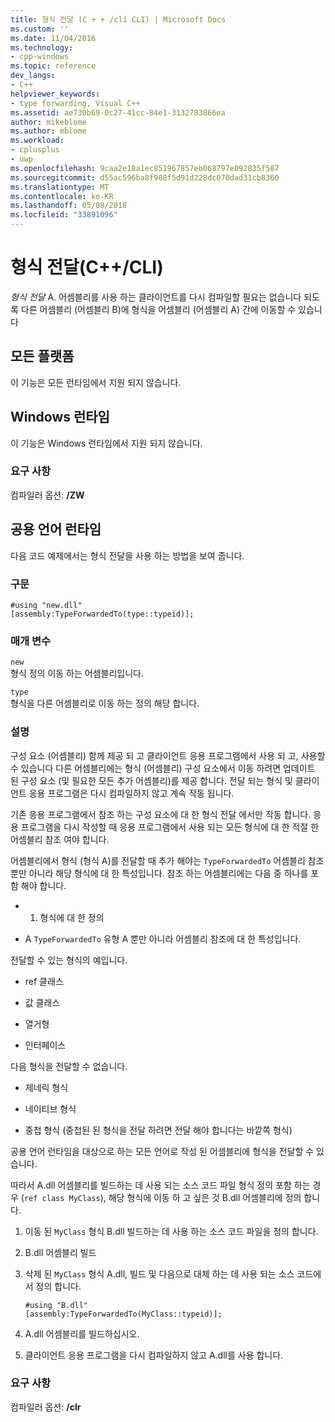 ```yaml
---
title: 형식 전달 (C + + /cli CLI) | Microsoft Docs
ms.custom: ''
ms.date: 11/04/2016
ms.technology:
- cpp-windows
ms.topic: reference
dev_langs:
- C++
helpviewer_keywords:
- type forwarding, Visual C++
ms.assetid: ae730b69-0c27-41cc-84e1-3132783866ea
author: mikeblome
ms.author: mblome
ms.workload:
- cplusplus
- uwp
ms.openlocfilehash: 9caa2e18a1ec851967857eb068797e092835f587
ms.sourcegitcommit: d55ac596ba8f908f5d91d228dc070dad31cb8360
ms.translationtype: MT
ms.contentlocale: ko-KR
ms.lasthandoff: 05/08/2018
ms.locfileid: "33891096"
---
```

# <a name="type-forwarding-ccli"></a>형식 전달(C++/CLI)
*형식 전달* A. 어셈블리를 사용 하는 클라이언트를 다시 컴파일할 필요는 없습니다 되도록 다른 어셈블리 (어셈블리 B)에 형식을 어셈블리 (어셈블리 A) 간에 이동할 수 있습니다  
  
## <a name="all-platforms"></a>모든 플랫폼  
 이 기능은 모든 런타임에서 지원 되지 않습니다.  
  
## <a name="windows-runtime"></a>Windows 런타임  
 이 기능은 Windows 런타임에서 지원 되지 않습니다.  
  
### <a name="requirements"></a>요구 사항  
 컴파일러 옵션: **/ZW**  
  
## <a name="common-language-runtime"></a>공용 언어 런타임  
 다음 코드 예제에서는 형식 전달을 사용 하는 방법을 보여 줍니다.  
  
### <a name="syntax"></a>구문  
  
```  
#using "new.dll"  
[assembly:TypeForwardedTo(type::typeid)];  
```  
  
### <a name="parameters"></a>매개 변수  
 `new`  
 형식 정의 이동 하는 어셈블리입니다.  
  
 `type`  
 형식을 다른 어셈블리로 이동 하는 정의 해당 합니다.  
  
### <a name="remarks"></a>설명  
 구성 요소 (어셈블리) 함께 제공 되 고 클라이언트 응용 프로그램에서 사용 되 고, 사용할 수 있습니다 다른 어셈블리에는 형식 (어셈블리) 구성 요소에서 이동 하려면 업데이트 된 구성 요소 (및 필요한 모든 추가 어셈블리)를 제공 합니다. 전달 되는 형식 및 클라이언트 응용 프로그램은 다시 컴파일하지 않고 계속 작동 됩니다.  
  
 기존 응용 프로그램에서 참조 하는 구성 요소에 대 한 형식 전달 에서만 작동 합니다. 응용 프로그램을 다시 작성할 때 응용 프로그램에서 사용 되는 모든 형식에 대 한 적절 한 어셈블리 참조 여야 합니다.  
  
 어셈블리에서 형식 (형식 A)를 전달할 때 추가 해야는 `TypeForwardedTo` 어셈블리 참조 뿐만 아니라 해당 형식에 대 한 특성입니다. 참조 하는 어셈블리에는 다음 중 하나를 포함 해야 합니다.  
  
-   1. 형식에 대 한 정의  
  
-   A `TypeForwardedTo` 유형 A 뿐만 아니라 어셈블리 참조에 대 한 특성입니다.  
  
 전달할 수 있는 형식의 예입니다.  
  
-   ref 클래스  
  
-   값 클래스  
  
-   열거형  
  
-   인터페이스  
  
 다음 형식을 전달할 수 없습니다.  
  
-   제네릭 형식  
  
-   네이티브 형식  
  
-   중첩 형식 (중첩된 된 형식을 전달 하려면 전달 해야 합니다는 바깥쪽 형식)  
  
 공용 언어 런타임을 대상으로 하는 모든 언어로 작성 된 어셈블리에 형식을 전달할 수 있습니다.  
  
 따라서 A.dll 어셈블리를 빌드하는 데 사용 되는 소스 코드 파일 형식 정의 포함 하는 경우 (`ref class MyClass`), 해당 형식에 이동 하 고 싶은 것 B.dll 어셈블리에 정의 합니다.  
  
1.  이동 된 `MyClass` 형식 B.dll 빌드하는 데 사용 하는 소스 코드 파일을 정의 합니다.  
  
2.  B.dll 어셈블리 빌드  
  
3.  삭제 된 `MyClass` 형식 A.dll, 빌드 및 다음으로 대체 하는 데 사용 되는 소스 코드에서 정의 합니다.  
  
    ```  
    #using "B.dll"  
    [assembly:TypeForwardedTo(MyClass::typeid)];  
    ```  
  
4.  A.dll 어셈블리를 빌드하십시오.  
  
5.  클라이언트 응용 프로그램을 다시 컴파일하지 않고 A.dll를 사용 합니다.  
  
### <a name="requirements"></a>요구 사항  
 컴파일러 옵션: **/clr**